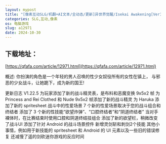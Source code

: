 ```yaml
---
layout: mypost
title: "[像素互动SLG/机翻+AI文本/全动态/更新]异世界觉醒/Isekai Awakening[Ver1.22.5][PC/500M]"
categories: SLG,互动,像素
os: 电脑游戏
slug: a12971
date: 2024-10-30
---
```


## 下载地址：

[https://qfafa.com/article/12971.html](https://qfafa.com/article/12971.html)

概述:
你扮演的角色是一个年轻的男人召唤的性少女奴役所有的女性在镇上，
与邪恶的少女战斗，让她跪下，成为新的国王!

更新日志
V1.22.5
为玩家添加了新的战斗精灵表，是布料和恶魔变换 9x5x2 帧
为 Princess and Rei Clothed 和 Nude 9x5x2 帧添加了新的战斗精灵
为 Haruka 添加了新的 spritesheet 战斗中的性爱场景 7 个新的性爱场景取决于您的战斗组合和终结者
添加了 3 个新的性技能“欲望炸弹”、“口腔终结者”和“阴道终结者”
当对手裸体时，在比赛结束时使用口腔和阴道终结技组合
添加了新的欲望栏，稍微改变了战斗UI
添加了针对 Android 的战斗场景控件
新增灵剑斩和刺剑2个技能
其他小事情，例如用于新技能的 spritesheet 和 Android 的 UI 元素以及一些旧的错误修复
还减慢了遥的剑砍迷你游戏的反应时间